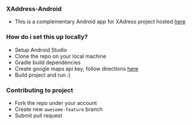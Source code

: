 ### XAddress-Android ###

* This is a complementary Android app for XAdress project hosted [here]( https://github.com/roberdam/Xaddress)

### How do i set this up locally? ###
* Setup Android Studio
* Clone the repo on your local machine
* Gradle build dependencies
* Create google maps api key, follow directions [here](https://developers.google.com/maps/documentation/android/start#get-key)
* Build project and run :)

### Contributing to project ###
* Fork the repo under your account
* Create new `awesome-feature` branch
* Submit pull request